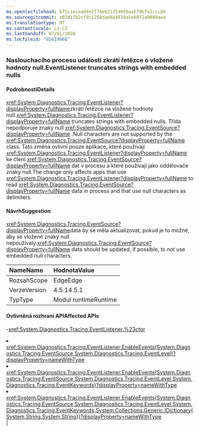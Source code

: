 ```yaml
---
ms.openlocfilehash: 6f5c1ecead4e2f74e621354058aab70bfa1cccb6
ms.sourcegitcommit: e02d17b2cf9c1258dadda4810a5e6072a0089aee
ms.translationtype: MT
ms.contentlocale: cs-CZ
ms.lasthandoff: 07/01/2020
ms.locfileid: "85619966"
---
```

### <a name="eventlistener-truncates-strings-with-embedded-nulls"></a><span data-ttu-id="02160-101">Naslouchacího procesu událostí zkrátí řetězce o vložené hodnoty null.</span><span class="sxs-lookup"><span data-stu-id="02160-101">EventListener truncates strings with embedded nulls</span></span>

#### <a name="details"></a><span data-ttu-id="02160-102">Podrobnosti</span><span class="sxs-lookup"><span data-stu-id="02160-102">Details</span></span>

<span data-ttu-id="02160-103"><xref:System.Diagnostics.Tracing.EventListener?displayProperty=fullName>zkrátí řetězce na vložené hodnoty null.</span><span class="sxs-lookup"><span data-stu-id="02160-103"><xref:System.Diagnostics.Tracing.EventListener?displayProperty=fullName> truncates strings with embedded nulls.</span></span> <span data-ttu-id="02160-104">Třída nepodporuje znaky null <xref:System.Diagnostics.Tracing.EventSource?displayProperty=fullName> .</span><span class="sxs-lookup"><span data-stu-id="02160-104">Null characters are not supported by the <xref:System.Diagnostics.Tracing.EventSource?displayProperty=fullName> class.</span></span> <span data-ttu-id="02160-105">Tato změna ovlivní pouze aplikace, které používají <xref:System.Diagnostics.Tracing.EventListener?displayProperty=fullName> ke čtení <xref:System.Diagnostics.Tracing.EventSource?displayProperty=fullName> dat v procesu a které používají jako oddělovače znaky null.</span><span class="sxs-lookup"><span data-stu-id="02160-105">The change only affects apps that use <xref:System.Diagnostics.Tracing.EventListener?displayProperty=fullName> to read <xref:System.Diagnostics.Tracing.EventSource?displayProperty=fullName> data in process and that use null characters as delimiters.</span></span>

#### <a name="suggestion"></a><span data-ttu-id="02160-106">Návrh</span><span class="sxs-lookup"><span data-stu-id="02160-106">Suggestion</span></span>

<span data-ttu-id="02160-107"><xref:System.Diagnostics.Tracing.EventSource?displayProperty=fullName>data by se měla aktualizovat, pokud je to možné, aby se vložené znaky null nepoužívaly.</span><span class="sxs-lookup"><span data-stu-id="02160-107"><xref:System.Diagnostics.Tracing.EventSource?displayProperty=fullName> data should be updated, if possible, to not use embedded null characters.</span></span>

| <span data-ttu-id="02160-108">Name</span><span class="sxs-lookup"><span data-stu-id="02160-108">Name</span></span>    | <span data-ttu-id="02160-109">Hodnota</span><span class="sxs-lookup"><span data-stu-id="02160-109">Value</span></span>       |
|:--------|:------------|
| <span data-ttu-id="02160-110">Rozsah</span><span class="sxs-lookup"><span data-stu-id="02160-110">Scope</span></span>   |<span data-ttu-id="02160-111">Edge</span><span class="sxs-lookup"><span data-stu-id="02160-111">Edge</span></span>|
|<span data-ttu-id="02160-112">Verze</span><span class="sxs-lookup"><span data-stu-id="02160-112">Version</span></span>|<span data-ttu-id="02160-113">4.5.1</span><span class="sxs-lookup"><span data-stu-id="02160-113">4.5.1</span></span>|
|<span data-ttu-id="02160-114">Typ</span><span class="sxs-lookup"><span data-stu-id="02160-114">Type</span></span>|<span data-ttu-id="02160-115">Modul runtime</span><span class="sxs-lookup"><span data-stu-id="02160-115">Runtime</span></span>

#### <a name="affected-apis"></a><span data-ttu-id="02160-116">Ovlivněná rozhraní API</span><span class="sxs-lookup"><span data-stu-id="02160-116">Affected APIs</span></span>

-<xref:System.Diagnostics.Tracing.EventListener.%23ctor></li><li><xref:System.Diagnostics.Tracing.EventListener.EnableEvents(System.Diagnostics.Tracing.EventSource,System.Diagnostics.Tracing.EventLevel)?displayProperty=nameWithType></li><li><xref:System.Diagnostics.Tracing.EventListener.EnableEvents(System.Diagnostics.Tracing.EventSource,System.Diagnostics.Tracing.EventLevel,System.Diagnostics.Tracing.EventKeywords)?displayProperty=nameWithType></li><li><xref:System.Diagnostics.Tracing.EventListener.EnableEvents(System.Diagnostics.Tracing.EventSource,System.Diagnostics.Tracing.EventLevel,System.Diagnostics.Tracing.EventKeywords,System.Collections.Generic.IDictionary{System.String,System.String})?displayProperty=nameWithType></li></ul>|
